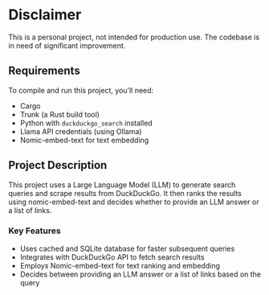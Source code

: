 # Disclaimer
This is a personal project, not intended for production use. The codebase is in need of significant improvement.

## Requirements
To compile and run this project, you'll need:
* Cargo
* Trunk (a Rust build tool)
* Python with `duckduckgo_search` installed
* Llama API credentials (using Ollama)
* Nomic-embed-text for text embedding

## Project Description
This project uses a Large Language Model (LLM) to generate search queries and scrape results from DuckDuckGo. It then ranks the results using nomic-embed-text and decides whether to provide an LLM answer or a list of links.

### Key Features
* Uses cached and SQLite database for faster subsequent queries
* Integrates with DuckDuckGo API to fetch search results
* Employs Nomic-embed-text for text ranking and embedding
* Decides between providing an LLM answer or a list of links based on the query
